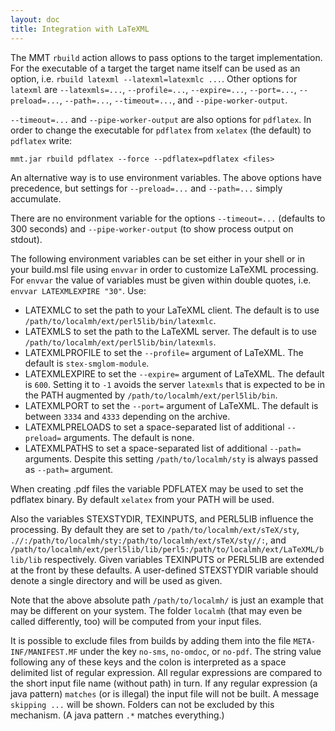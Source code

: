 ```yaml
---
layout: doc
title: Integration with LaTeXML
---
```


The MMT `rbuild` action allows to pass options to the target implementation. For the executable of a target the target name itself can be used as an option, i.e. `rbuild latexml --latexml=latexmlc ...`.
Other options for `latexml` are `--latexmls=...`, `--profile=...`, `--expire=...`, `--port=...`, `--preload=...`, `--path=...`, `--timeout=...`, and `--pipe-worker-output`. 

`--timeout=...` and `--pipe-worker-output` are also options for `pdflatex`. In order to change the executable for `pdflatex` from `xelatex` (the default) to `pdflatex` write:

```
mmt.jar rbuild pdflatex --force --pdflatex=pdflatex <files>
```

An alternative way is to use environment variables. The above options have precedence, but 
settings for `--preload=...` and `--path=...` simply accumulate. 

There are no environment variable for the options `--timeout=...` (defaults to 300 seconds) and `--pipe-worker-output` (to show process output on stdout).

The following environment variables can be set either in your shell or in your build.msl file using `envvar` in order to customize LaTeXML processing. For `envvar` the value of variables must be given within double quotes, i.e. `envvar LATEXMLEXPIRE "30"`. Use:

 - LATEXMLC to set the path to your LaTeXML client. The default is to use `/path/to/localmh/ext/perl5lib/bin/latexmlc`.
 - LATEXMLS to set the path to the LaTeXML server. The default is to use `/path/to/localmh/ext/perl5lib/bin/latexmls`.
 - LATEXMLPROFILE to set the `--profile=` argument of LaTeXML. The default is `stex-smglom-module`.
 - LATEXMLEXPIRE to set the `--expire=` argument of LaTeXML. The default is `600`. Setting it to `-1` avoids the server `latexmls` that is expected to be in the PATH augmented by `/path/to/localmh/ext/perl5lib/bin`.
 - LATEXMLPORT to set the `--port=` argument of LaTeXML. The default is between `3334` and `4333` depending on the archive.
 - LATEXMLPRELOADS to set a space-separated list of additional `--preload=` arguments. The default is none.
 - LATEXMLPATHS to set a space-separated list of additional `--path=` arguments. Despite this setting `/path/to/localmh/sty` is always passed as `--path=` argument.

When creating .pdf files the variable PDFLATEX may be used to set the pdflatex binary. By default `xelatex` from your PATH will be used.

Also the variables STEXSTYDIR, TEXINPUTS, and PERL5LIB influence the processing.
By default they are set to `/path/to/localmh/ext/sTeX/sty`, `.//:/path/to/localmh/sty:/path/to/localmh/ext/sTeX/sty//:`, and `/path/to/localmh/ext/perl5lib/lib/perl5:/path/to/localmh/ext/LaTeXML/blib/lib` respectively. Given variables TEXINPUTS or PERL5LIB are extended at the front by these defaults. A user-defined STEXSTYDIR variable should denote a single directory and will be used as given.

Note that the above absolute path `/path/to/localmh/` is just an example that may be different on your system. The folder `localmh` (that may even be called differently, too) will be computed from your input files.

It is possible to exclude files from builds by adding them into the file `META-INF/MANIFEST.MF` under the key `no-sms`, `no-omdoc`, or `no-pdf`. The string value following any of these keys and the colon is interpreted as a space delimited list of regular expression. All regular expressions are compared to the short input file name (without path) in turn. If any regular expression (a java pattern) `matches` (or is illegal) the input file will not be built. A message `skipping ...` will be shown. Folders can not be excluded by this mechanism. (A java pattern `.*` matches everything.)
